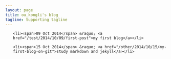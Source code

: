 ```yaml
---
layout: page
title: ou_kongli's blog
tagline: Supporting tagline
---
```



<ul class="posts">

    <li><span>09 Oct 2014</span> &raquo; <a href="/test/2014/10/09/first-post">my first blog</a></li>
	
	<li><span>15 Oct 2014</span> &raquo; <a href="/other/2014/10/15/my-first-blog-on-git">study markdown and jekyll</a></li>
</ul>
